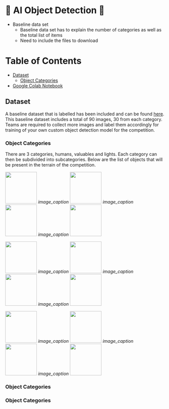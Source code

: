 # :robot: AI Object Detection :robot:
* Baseline data set
    * Baseline data set has to explain the number of categories as well as the total list of items
    * Need to include the files to download 


# Table of Contents
* [Dataset](#chapter1)
    * [Object Categories](#chapter1.1)
* [Google Colab Notebook](custom-yolov5-object-detection.ipynb)


## Dataset <a id="chapter1"></a>

A baseline dataset that is labelled has been included and can be found [here](/data). This baseline dataset includes a total of 90 images, 30 from each category. Teams are required to collect more images and label them accordingly for training of your own custom object detection model for the competition. 

### Object Categories <a id="chapter1.1"></a>

There are 3 categories, humans, valuables and lights. Each category can then be subdivided into subcategories. Below are the list of objects that will be present in the terrain of the competition. 

<p float="middle">
  <img src="/data/images/human1.jpeg" width="100" />
  <em>image_caption</em>
  <img src="/data/images/human1.jpeg" width="100" />
  <em>image_caption</em>
  <img src="/data/images/human1.jpeg" width="100" />
  <em>image_caption</em>
  <img src="/data/images/human1.jpeg" width="100" />
</p>

<p float="middle">
  <img src="/data/images/human1.jpeg" width="100" />
  <em>image_caption</em>
  <img src="/data/images/human1.jpeg" width="100" />
  <em>image_caption</em>
  <img src="/data/images/human1.jpeg" width="100" />
  <em>image_caption</em>
  <img src="/data/images/human1.jpeg" width="100" />
</p>

<p float="middle">
  <img src="/data/images/human1.jpeg" width="100" />
  <em>image_caption</em>
  <img src="/data/images/human1.jpeg" width="100" />
  <em>image_caption</em>
  <img src="/data/images/human1.jpeg" width="100" />
  <em>image_caption</em>
  <img src="/data/images/human1.jpeg" width="100" />
</p>


### Object Categories <a id="chapter1.1"></a>

### Object Categories <a id="chapter1.1"></a>




